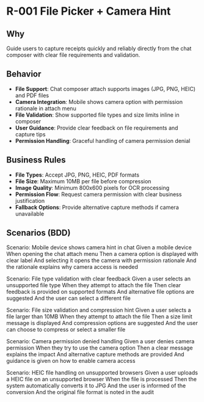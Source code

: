 # R-001 File Picker + Camera Hint

## Why
Guide users to capture receipts quickly and reliably directly from the chat composer with clear file requirements and validation.

## Behavior
- **File Support**: Chat composer attach supports images (JPG, PNG, HEIC) and PDF files
- **Camera Integration**: Mobile shows camera option with permission rationale in attach menu
- **File Validation**: Show supported file types and size limits inline in composer
- **User Guidance**: Provide clear feedback on file requirements and capture tips
- **Permission Handling**: Graceful handling of camera permission denial

## Business Rules
- **File Types**: Accept JPG, PNG, HEIC, PDF formats
- **File Size**: Maximum 10MB per file before compression
- **Image Quality**: Minimum 800x600 pixels for OCR processing
- **Permission Flow**: Request camera permission with clear business justification
- **Fallback Options**: Provide alternative capture methods if camera unavailable

## Scenarios (BDD)
Scenario: Mobile device shows camera hint in chat
Given a mobile device
When opening the chat attach menu
Then a camera option is displayed with clear label
And selecting it opens the camera with permission rationale
And the rationale explains why camera access is needed

Scenario: File type validation with clear feedback
Given a user selects an unsupported file type
When they attempt to attach the file
Then clear feedback is provided on supported formats
And alternative file options are suggested
And the user can select a different file

Scenario: File size validation and compression hint
Given a user selects a file larger than 10MB
When they attempt to attach the file
Then a size limit message is displayed
And compression options are suggested
And the user can choose to compress or select a smaller file

Scenario: Camera permission denied handling
Given a user denies camera permission
When they try to use the camera option
Then a clear message explains the impact
And alternative capture methods are provided
And guidance is given on how to enable camera access

Scenario: HEIC file handling on unsupported browsers
Given a user uploads a HEIC file on an unsupported browser
When the file is processed
Then the system automatically converts it to JPG
And the user is informed of the conversion
And the original file format is noted in the audit
